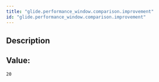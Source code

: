 ```yaml
---
title: "glide.performance_window.comparison.improvement"
id: "glide.performance_window.comparison.improvement"
---
```

## Description



## Value: 
```
20
```